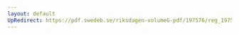 ```yaml
---
layout: default
UpRedirect: https://pdf.swedeb.se/riksdagen-volumeG-pdf/197576/reg_197576__reg_02.pdf
---
```

